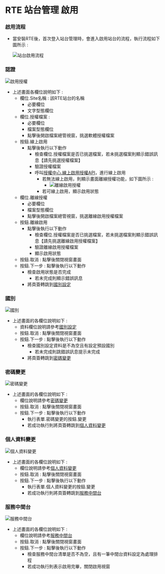 # RTE 站台管理 啟用

### <div id="active">啟用流程</div>
* 當安裝RTE後，首次登入站台管理時，會進入啟用站台的流程，執行流程如下圖所示 :

    ![站台啟用流程]

### <div id="auth">認證</div>

![啟用授權]

* 上述畫面各欄位說明如下 :
  * 欄位.Site名稱 : 該RTE站台的名稱
    * 必要欄位
    * 文字型態欄位
  * 欄位.授權檔案 : 
    * 必要欄位
    * 檔案型態欄位
    * 點擊後開啟檔案總管視窗，挑選軟體授權檔案
  * 按鈕.線上啟用
    * 點擊後執行以下動作
      * 檢查欄位.授權檔案是否已挑選檔案，若未挑選檔案則顯示錯誤訊息【請先挑選授權檔案】
      * 驗證授權檔案
      * 呼叫[授權中心.線上啟用授權API](../../../LICENSE/onlineactive/README.md)，進行線上啟用
        * 若無法線上啟用，則顯示畫面離線授權功能，如下圖所示 :
          * ![離線啟用授權]
        * 若可線上啟用，顯示啟用狀態
  * 欄位.離線授權
    * 必要欄位
    * 檔案型態欄位
    * 點擊後開啟檔案總管視窗，挑選離線啟用授權檔案
  * 按鈕.離線啟用
    * 點擊後執行以下動作
      * 檢查欄位.授權檔案是否已挑選檔案，若未挑選檔案則顯示錯誤訊息【請先挑選離線啟用授權檔案】
      * 驗證離線啟用授權檔案
      * 顯示啟用狀態
  * 按鈕.取消 : 點擊後關閉視窗畫面
  * 按鈕.下一步 : 點擊後執行以下動作
    * 檢查啟用狀態是否完成
      * 若未完成則顯示錯誤訊息
    * 將頁簽轉跳到[國別設定](README.md#country)
### <div id="country">國別</div>

![國別]

* 上述畫面的各欄位說明如下 :
  * 資料欄位說明請參考[國別設定](../../SITE/country/README.md)
  * 按鈕.取消 : 點擊後關閉視窗畫面
  * 按鈕.下一步 : 點擊後執行以下動作
    * 檢查國別設定資料是不為空且有設定預設國別
      * 若未完成則跳錯誤訊息提示未完成
    * 將頁簽轉跳到[密碼變更](README.md#password)

### <div id="password">密碼變更</div>

![密碼變更]

* 上述畫面的各欄位說明如下 :
  * 欄位說明請參考[密碼變更](../../SYSTEM/PASSWORDCHANGE/README.md)
  * 按鈕.取消 : 點擊後關閉視窗畫面
  * 按鈕.下一步 : 點擊後執行以下動作
    * 執行表單.密碼變更的按鈕.變更
    * 若成功執行則將頁簽轉跳到[個人資料變更](../../SYSTEM/ACCOUNTCHANGE/README.md)

### <div id="personaldata">個人資料變更</div>

![個人資料變更]

* 上述畫面的各欄位說明如下 :
  * 欄位說明請參考[個人資料變更](../../SYSTEM/ACCOUNTCHANGE/README.md)
  * 按鈕.取消 : 點擊後關閉視窗畫面
  * 按鈕.下一步 : 點擊後執行以下動作
    * 執行表單.個人資料變更的按鈕.變更
    * 若成功執行則將頁簽轉跳到[服務中間台](../../SITE/middleserver/README.md)

### <div id="midserver">服務中間台</div>

![服務中間台]

* 上述畫面的各欄位說明如下 :
  * 欄位說明請參考[服務中間台](../../SITE/middleserver/README.md)
  * 按鈕.取消 : 點擊後關閉視窗畫面
  * 按鈕.下一步 : 點擊後執行以下動作
    * 檢查服務中間台清單是否不為空，且有一筆中間台資料設定為處理排程
    * 若成功執行則表示啟用完畢，關閉啟用視窗

[站台啟用流程]:attachment/站台啟用流程.png "站台啟用流程"
[國別]:attachment/國別.png "國別"
[密碼變更]:attachment/密碼變更.png "密碼變更"
[個人資料變更]:attachment/個人資料變更.png "個人資料變更"
[服務中間台]:attachment/服務中間台.png "服務中間台"
[啟用授權]:attachment/啟用授權.png "啟用授權"
[離線啟用授權]:attachment/離線啟用授權.png "離線啟用授權"
